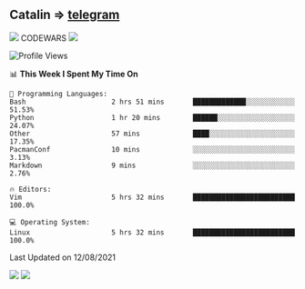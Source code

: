 ## Catalin => [telegram](https://t.me/catalinhimself) 
![](https://www.codewars.com/users/Catalinhimself/badges/micro) CODEWARS
![](https://github.com/Catalinhimself/Catalinhimself/blob/main/Sakura_Nene_CPP.jpg)

<!--START_SECTION:waka-->
![Profile Views](http://img.shields.io/badge/Profile%20Views-0-blue)

📊 **This Week I Spent My Time On** 

```text
💬 Programming Languages: 
Bash                     2 hrs 51 mins       █████████████░░░░░░░░░░░░   51.53% 
Python                   1 hr 20 mins        ██████░░░░░░░░░░░░░░░░░░░   24.07% 
Other                    57 mins             ████░░░░░░░░░░░░░░░░░░░░░   17.35% 
PacmanConf               10 mins             ░░░░░░░░░░░░░░░░░░░░░░░░░   3.13% 
Markdown                 9 mins              ░░░░░░░░░░░░░░░░░░░░░░░░░   2.76%

🔥 Editors: 
Vim                      5 hrs 32 mins       █████████████████████████   100.0%

💻 Operating System: 
Linux                    5 hrs 32 mins       █████████████████████████   100.0%

```


 Last Updated on 12/08/2021
<!--END_SECTION:waka-->

![](https://github-readme-stats.vercel.app/api?username=catalinhimself&count_private=true&show_icons=true&theme=calm)
![](https://github-readme-stats.vercel.app/api/wakatime?username=catalinhimself&theme=calm)

  


